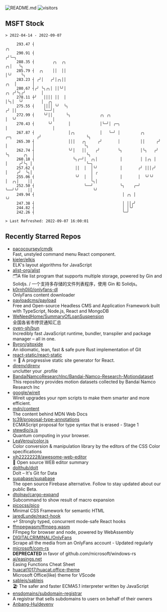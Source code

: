 ![README.md](https://github.com/Gerhut/Gerhut/workflows/README.md/badge.svg)
![visitors](https://visitors.vercel.app/Gerhut/Gerhut?token=8cf69d1f6813d272ef062726b6070c9be4ff72038cfe5a7ded7384a8da65d866)

## MSFT Stock

```
> 2022-04-14 - 2022-09-07

     293.47 ┤                                                                                  ╭╮                
     290.91 ┤                                                                                 ╭╯╰─╮              
     288.35 ┤        ╭╮  ╭╮                                                                 ╭╮│   ╰╮             
     285.79 ┤  ╭╮    ││  ││                                                                 │╰╯    ╰╮            
     283.23 ┤ ╭╯│   ╭╯│╭╮││                                                             ╭╮  │       │            
     280.67 ┤╭╯ ╰╮╭╮│ ││╰╯│                                                         ╭╮ ╭╯╰╮╭╯       │            
     278.11 ┼╯   ││││ ││  │                                                         │╰╮│  ╰╯        │  ╭╮        
     275.55 ┤    ││││ ╰╯  ╰╮                                                       ╭╯ ││            ╰──╯│        
     272.99 ┤    ╰╯││      ╰╮             ╭╮ ╭╮                                    │  ╰╯                │        
     270.43 ┤      ╰╯       │             │╰─╯│ ╭─╮                                │                    │        
     267.87 ┤               │╭╮           │   ╰─╯ │         ╭╮      ╭─╮           ╭╯                    ╰╮       
     265.30 ┤               │││   ╭╮     ╭╯       │         ││     ╭╯ │           │                      ╰╮      
     262.74 ┤               ╰╯│   ││    ╭╯        ╰╮        │╰╮   ╭╯  ╰╮      ╭╮  │                       ╰╮     
     260.18 ┤                 ╰╮╭─╯│  ╭╮│          │        │ │╭╮ │    │     ╭╯╰╮ │                        ╰─╮   
     257.62 ┤                  ││  │  │╰╯          │       ╭╯ │││╭╯    │    ╭╯  ╰╮│                          │ ╭ 
     255.06 ┤                  ╰╯  │  │            │       │  ╰╯╰╯     │  ╭╮│    ││                          ╰╮│ 
     252.50 ┤                      ╰──╯            ╰╮    ╭─╯           ╰──╯╰╯    ││                           ╰╯ 
     249.94 ┤                                       │ ╭╮ │                       ╰╯                              
     247.38 ┤                                       │ ││╭╯                                                       
     244.82 ┤                                       │ │╰╯                                                        
     242.26 ┤                                       ╰─╯                                                          

> Last Refreshed: 2022-09-07 16:00:01
```

## Recently Starred Repos

- [pacocoursey/cmdk](https://github.com/pacocoursey/cmdk)  
  Fast, unstyled command menu React component.
- [kieler/elkjs](https://github.com/kieler/elkjs)  
  ELK's layout algorithms for JavaScript
- [alist-org/alist](https://github.com/alist-org/alist)  
  🗂️A file list program that supports multiple storage, powered by Gin and Solidjs. / 一个支持多存储的文件列表程序，使用 Gin 和 Solidjs。
- [k0rnh0li0/onlyfans-dl](https://github.com/k0rnh0li0/onlyfans-dl)  
  OnlyFans content downloader
- [payloadcms/payload](https://github.com/payloadcms/payload)  
  Free and Open-source Headless CMS and Application Framework built with TypeScript, Node.js, React and MongoDB
- [WeNeedHome/SummaryOfLoanSuspension](https://github.com/WeNeedHome/SummaryOfLoanSuspension)  
  全国各省市停贷通知汇总
- [oven-sh/bun](https://github.com/oven-sh/bun)  
  Incredibly fast JavaScript runtime, bundler, transpiler and package manager – all in one.
- [Byron/gitoxide](https://github.com/Byron/gitoxide)  
  An idiomatic, lean, fast & safe pure Rust implementation of Git
- [react-static/react-static](https://github.com/react-static/react-static)  
  ⚛️ 🚀 A progressive static site generator for React.
- [direnv/direnv](https://github.com/direnv/direnv)  
  unclutter your .profile
- [BandaiNamcoResearchInc/Bandai-Namco-Research-Motiondataset](https://github.com/BandaiNamcoResearchInc/Bandai-Namco-Research-Motiondataset)  
  This repository provides motion datasets collected by Bandai Namco Research Inc
- [google/wireit](https://github.com/google/wireit)  
  Wireit upgrades your npm scripts to make them smarter and more efficient.
- [mdn/content](https://github.com/mdn/content)  
  The content behind MDN Web Docs
- [tc39/proposal-type-annotations](https://github.com/tc39/proposal-type-annotations)  
  ECMAScript proposal for type syntax that is erased - Stage 1
- [stewdio/q.js](https://github.com/stewdio/q.js)  
  Quantum computing in your browser.
- [LeaVerou/color.js](https://github.com/LeaVerou/color.js)  
  Color conversion & manipulation library by the editors of the CSS Color specifications
- [xjh22222228/awesome-web-editor](https://github.com/xjh22222228/awesome-web-editor)  
  🔨  Open source WEB editor summary
- [dolthub/dolt](https://github.com/dolthub/dolt)  
  Dolt – It's Git for Data
- [supabase/supabase](https://github.com/supabase/supabase)  
  The open source Firebase alternative. Follow to stay updated about our public Beta.
- [dtolnay/cargo-expand](https://github.com/dtolnay/cargo-expand)  
  Subcommand to show result of macro expansion
- [picocss/pico](https://github.com/picocss/pico)  
  Minimal CSS Framework for semantic HTML
- [jaredLunde/react-hook](https://github.com/jaredLunde/react-hook)  
  ↩ Strongly typed, concurrent mode-safe React hooks
- [ffmpegwasm/ffmpeg.wasm](https://github.com/ffmpegwasm/ffmpeg.wasm)  
  FFmpeg for browser and node, powered by WebAssembly
- [DIGITALCRIMINAL/OnlyFans](https://github.com/DIGITALCRIMINAL/OnlyFans)  
  Scrape all the media from an OnlyFans account - Updated regularly
- [microsoft/com-rs](https://github.com/microsoft/com-rs)  
  **DEPRECATED** in favor of github.com/microsoft/windows-rs
- [ai/easings.net](https://github.com/ai/easings.net)  
  Easing Functions Cheat Sheet
- [huacat1017/huacat.office-theme](https://github.com/huacat1017/huacat.office-theme)  
  Microsoft Office(like) theme for VScode
- [sablejs/sablejs](https://github.com/sablejs/sablejs)  
  🏖️ The safer and faster ECMA5.1 interpreter written by JavaScript
- [ensdomains/subdomain-registrar](https://github.com/ensdomains/subdomain-registrar)  
  A registrar that sells subdomains to users on behalf of their owners
- [Anbang-Hu/devenv](https://github.com/Anbang-Hu/devenv)  
